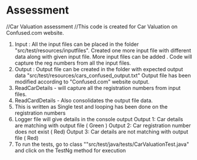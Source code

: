 # Assessment
//Car Valuation assessment 
//This code is created for Car Valuation on Confused.com website.

1. Input : All the input files can be placed in the  folder "src/test/resources/inputfiles".
   Created one more input file with different data along with given input file.
   More input files can be added . Code will capture the reg numbers from all the input files.
3. Output : Output file can be created in the  folder with expected output data  "src/test/resources/cars_confused_output.txt"
   Output file has been modified according to "Confused.com" website output. 
4. ReadCarDetails - will capture all the registration numbers from input files.
5. ReadCardDetails - Also consolidates the output file data.
6. This is written as Single test and looping has been done on the registration numbers
7. Logger file will give details in the console output
        Output 1: Car details are matching with output file ( Green )
        Output 2: Car registration number does not exist ( Red)
        Output 3: Car details are not matching with output file ( Red)
8. To run the tests, go to class ""src/test/java/tests/CarValuationTest.java" and click on the TestNg method for execution
